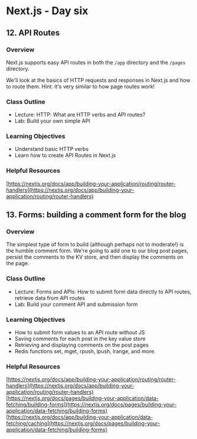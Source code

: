 # Next.js - Day six

## 12. API Routes

### Overview

Next.js supports easy API routes in both the `/app` directory and the `/pages` directory.

We'll look at the basics of HTTP requests and responses in Next.js and how to route them. Hint: it's very similar to how page routes work!

### Class Outline

- Lecture: HTTP: What are HTTP verbs and API routes?
- Lab: Build your own simple API

### Learning Objectives

- Understand basic HTTP verbs
- Learn how to create API Routes in Next.js

### Helpful Resources

[https://nextjs.org/docs/app/building-your-application/routing/router-handlers](https://nextjs.org/docs/app/building-your-application/routing/router-handlers)

## 13. Forms: building a comment form for the blog

### Overview

The simplest type of form to build (although perhaps not to moderate!) is the humble comment form. We're going to add one to our blog post pages, persist the comments to the KV store, and then display the comments on the page.

### Class Outline

- Lecture: Forms and APIs: How to submit form data directly to API routes, retrieve data from API routes
- Lab: Build your comment API and submission form

### Learning Objectives

- How to submit form values to an API route without JS
- Saving comments for each post in the key value store
- Retrieving and displaying comments on the post pages
- Redis functions set, mget, rpush, lpush, lrange, and more.

### Helpful Resources

[https://nextjs.org/docs/app/building-your-application/routing/router-handlers](https://nextjs.org/docs/app/building-your-application/routing/router-handlers)
[https://nextjs.org/docs/pages/building-your-application/data-fetching/building-forms](https://nextjs.org/docs/pages/building-your-application/data-fetching/building-forms)  
[https://nextjs.org/docs/app/building-your-application/data-fetching/caching](https://nextjs.org/docs/pages/building-your-application/data-fetching/building-forms)
